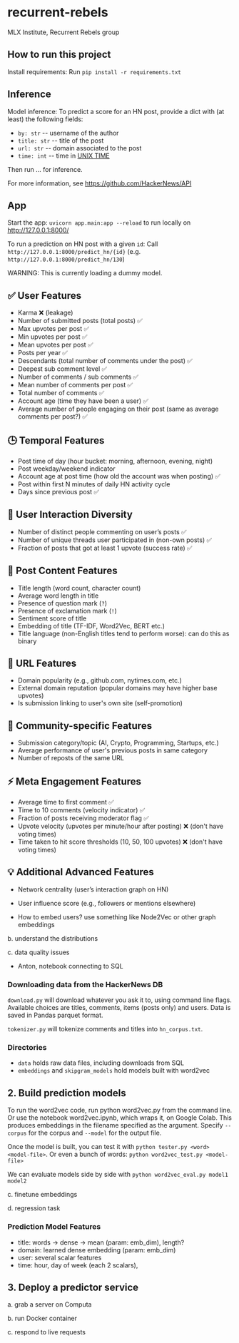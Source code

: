 # recurrent-rebels

MLX Institute, Recurrent Rebels group

## How to run this project

Install requirements: Run `pip install -r requirements.txt`

## Inference
Model inference: To predict a score for an HN post, provide a dict with (at least) the following fields:
- `by: str` -- username of the author
- `title: str` -- title of the post
- `url: str` -- domain associated to the post
- `time: int` -- time in [UNIX TIME](https://en.wikipedia.org/wiki/Unix_time)

Then run ... for inference.

For more information, see https://github.com/HackerNews/API

## App
Start the app: `uvicorn app.main:app --reload` to run locally on http://127.0.0.1:8000/

To run a prediction on HN post with a given `id`: Call `http://127.0.0.1:8000/predict_hn/{id}`
(e.g. `http://127.0.0.1:8000/predict_hn/130`)

WARNING: This is currently loading a dummy model.

## ✅ User Features

- Karma  ❌ (leakage)
- Number of submitted posts (total posts)  ✅
- Max upvotes per post  ✅
- Min upvotes per post  ✅
- Mean upvotes per post  ✅
- Posts per year ✅
- Descendants (total number of comments under the post) ✅  
- Deepest sub comment level  ✅
- Number of comments / sub comments ✅ 
- Mean number of comments per post  ✅
- Total number of comments  ✅
- Account age (time they have been a user)  ✅
- Average number of people engaging on their post (same as average comments per post?) ✅

## 🕒 Temporal Features

- Post time of day (hour bucket: morning, afternoon, evening, night) 
- Post weekday/weekend indicator
- Account age at post time (how old the account was when posting) ✅
- Post within first N minutes of daily HN activity cycle
- Days since previous post ✅

## 🔄 User Interaction Diversity

- Number of distinct people commenting on user’s posts ✅
- Number of unique threads user participated in (non-own posts) ✅
- Fraction of posts that got at least 1 upvote (success rate) ✅

## 📝 Post Content Features

- Title length (word count, character count)
- Average word length in title
- Presence of question mark (`?`)
- Presence of exclamation mark (`!`)
- Sentiment score of title
- Embedding of title (TF-IDF, Word2Vec, BERT etc.)
- Title language (non-English titles tend to perform worse): can do this as binary

## 🔗 URL Features

- Domain popularity (e.g., github.com, nytimes.com, etc.)
- External domain reputation (popular domains may have higher base upvotes)
- Is submission linking to user's own site (self-promotion)

## 👥 Community-specific Features

- Submission category/topic (AI, Crypto, Programming, Startups, etc.)
- Average performance of user's previous posts in same category
- Number of reposts of the same URL

## ⚡ Meta Engagement Features

- Average time to first comment ✅
- Time to 10 comments (velocity indicator) ✅
- Fraction of posts receiving moderator flag ✅
- Upvote velocity (upvotes per minute/hour after posting) ❌ (don't have voting times)
- Time taken to hit score thresholds (10, 50, 100 upvotes) ❌ (don't have voting times)

## 💡 Additional Advanced Features

- Network centrality (user’s interaction graph on HN)
- User influence score (e.g., followers or mentions elsewhere)

- How to embed users? use something like Node2Vec or other graph embeddings

b. understand the distributions

c. data quality issues

- Anton, notebook connecting to SQL

### Downloading data from the HackerNews DB

`download.py` will download whatever you ask it to, using command line flags. Available choices are titles, comments, items (posts only) and users. Data is saved in Pandas parquet format.

`tokenizer.py` will tokenize comments and titles into `hn_corpus.txt`.

### Directories

- `data` holds raw data files, including downloads from SQL
- `embeddings` and `skipgram_models` hold models built with word2vec

## 2. Build prediction models

To run the word2vec code, run python word2vec.py from the command line. Or use the notebook word2vec.ipynb, which wraps it, on Google Colab. This produces embeddings in the filename specified as the argument. Specify `--corpus` for the corpus and `--model` for the output file.

Once the model is built, you can test it with `python tester.py <word> <model-file>`. Or even a bunch of words: `python word2vec_test.py <model-file>`

We can evaluate models side by side with `python word2vec_eval.py model1 model2`

c. finetune embeddings

d. regression task
### Prediction Model Features

- title: words -> dense -> mean (param: emb_dim), length?
- domain: learned dense embedding (param: emb_dim)
- user: several scalar features
- time: hour, day of week (each 2 scalars), 

## 3. Deploy a predictor service

a. grab a server on Computa

b. run Docker container

c. respond to live requests
